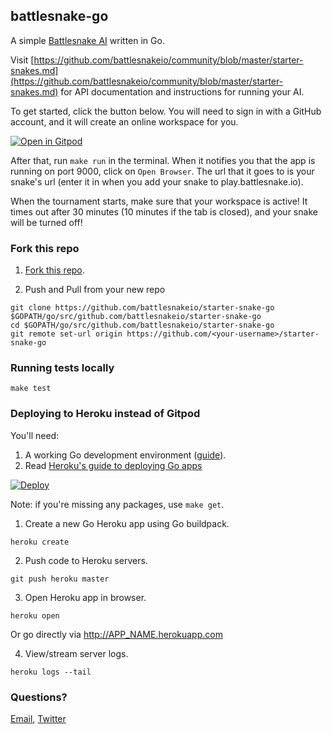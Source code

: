 ## battlesnake-go

A simple [Battlesnake AI](http://battlesnake.io) written in Go.

Visit [https://github.com/battlesnakeio/community/blob/master/starter-snakes.md](https://github.com/battlesnakeio/community/blob/master/starter-snakes.md) for API documentation and instructions for running your AI.

To get started, click the button below. You will need to sign in with a GitHub account, and it will create an online workspace for you.

[![Open in Gitpod](https://gitpod.io/button/open-in-gitpod.svg)](https://gitpod.io/#https://github.com/ert485/starter-snake-go)

After that, run `make run` in the terminal. When it notifies you that the app is running on port 9000, click on `Open Browser`. The url that it goes to is your snake's url (enter it in when you add your snake to play.battlesnake.io).

When the tournament starts, make sure that your workspace is active! It times out after 30 minutes (10 minutes if the tab is closed), and your snake will be turned off!

### Fork this repo

1. [Fork this repo](https://github.com/battlesnakeio/starter-snake-go/fork).

1. Push and Pull from your new repo
```
git clone https://github.com/battlesnakeio/starter-snake-go $GOPATH/go/src/github.com/battlesnakeio/starter-snake-go
cd $GOPATH/go/src/github.com/battlesnakeio/starter-snake-go
git remote set-url origin https://github.com/<your-username>/starter-snake-go
```

### Running tests locally

```
make test
```

### Deploying to Heroku instead of Gitpod

You'll need:
  1. A working Go development environment ([guide](https://golang.org/doc/install)).
  1. Read [Heroku's guide to deploying Go apps](https://devcenter.heroku.com/articles/getting-started-with-go#introduction)

[![Deploy](https://www.herokucdn.com/deploy/button.png)](https://heroku.com/deploy)


Note: if you're missing any packages, use `make get`.

1) Create a new Go Heroku app using Go buildpack.
```
heroku create
```

2) Push code to Heroku servers.
```
git push heroku master
```

3) Open Heroku app in browser.
```
heroku open
```
Or go directly via http://APP_NAME.herokuapp.com

4) View/stream server logs.
```
heroku logs --tail
```

### Questions?

[Email](mailto:battlesnake@sendwithus.com), [Twitter](http://twitter.com/send_with_us)
